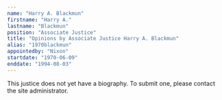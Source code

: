 ```yaml
---
name: "Harry A. Blackmun"
firstname: "Harry A."
lastname: "Blackmun"
position: "Associate Justice"
title: "Opinions by Associate Justice Harry A. Blackmun"
alias: "1970blackmun"
appointedby: "Nixon"
startdate: "1970-06-09"
enddate: "1994-08-03"
---
```

This justice does not yet have a biography. To submit one, please contact the site administrator.
